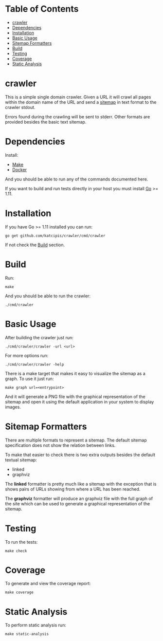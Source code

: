 <!-- mdtocstart -->

# Table of Contents

- [crawler](#crawler)
- [Dependencies](#dependencies)
- [Installation](#installation)
- [Basic Usage](#basic-usage)
- [Sitemap Formatters](#sitemap-formatters)
- [Build](#build)
- [Testing](#testing)
- [Coverage](#coverage)
- [Static Analysis](#static-analysis)

<!-- mdtocend -->

# crawler

This is a simple single domain crawler.
Given a URL it will crawl all pages within the domain name of the URL
and send a [sitemap](https://www.sitemaps.org/protocol.html)
in text format to the crawler stdout.

Errors found during the crawling will be sent to stderr.
Other formats are provided besides the basic text sitemap.


# Dependencies

Install:

* [Make](https://www.gnu.org/software/make/)
* [Docker](https://www.docker.com/)

And you should be able to run any of the commands documented here.

If you want to build and run tests directly in your host you
must install [Go](https://golang.org/) >= 1.11.


# Installation

If you have Go >= 1.11 installed you can run:

```
go get github.com/katcipis/crawler/cmd/crawler
```

If not check the [Build](#build) section.


# Build

Run:

```
make
```

And you should be able to run the crawler:

```
./cmd/crawler
```


# Basic Usage

After building the crawler just run:

```
./cmd/crawler/crawler -url <url>
```


For more options run:

```
./cmd/crawler/crawler -help
```

There is a make target that makes it easy to visualize the sitemap
as a graph. To use it just run:

```
make graph url=<entrypoint>
```

And it will generate a PNG file with the graphical representation
of the sitemap and open it using the default application in your
system to display images.


# Sitemap Formatters

There are multiple formats to represent a sitemap. The default
sitemap specification does not show the relation between links.

To make that easier to check there is two extra outputs besides
the default textual sitemap:

* linked
* graphviz

The **linked** formatter is pretty much like a sitemap with the
exception that is shows pairs of URLs showing from where a URL
has been reached.

The **graphviz** formatter will produce an graphviz file with
the full graph of the site which can be used to generate
a graphical representation of the sitemap.


# Testing

To run the tests:

```
make check
```

# Coverage

To generate and view the coverage report:

```
make coverage
```

# Static Analysis

To perform static analysis run:

```
make static-analysis
```
